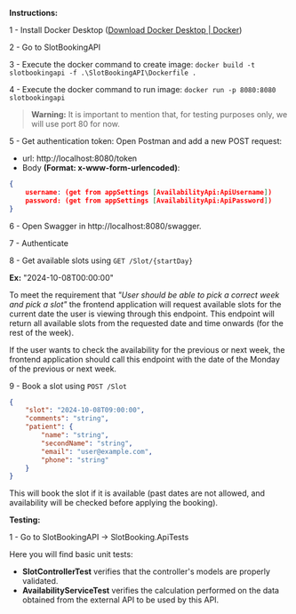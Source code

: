 **Instructions:**

1 - Install Docker Desktop ([Download Docker Desktop | Docker](https://www.docker.com/products/docker-desktop/))

2 - Go to SlotBookingAPI

3 - Execute the docker command to create image: `docker build -t slotbookingapi -f .\SlotBookingAPI\Dockerfile .`

4 - Execute the docker command to run image: `docker run -p 8080:8080 slotbookingapi`
   
> **Warning:** It is important to mention that, for testing purposes only, we will use port 80 for now.

5 - Get authentication token: Open Postman and add a new POST request:
- url: http://localhost:8080/token
- Body **(Format: x-www-form-urlencoded)**: 
```json
{
    username: (get from appSettings [AvailabilityApi:ApiUsername])
    password: (get from appSettings [AvailabilityApi:ApiPassword])
}
```


6 - Open Swagger in http://localhost:8080/swagger.

7 - Authenticate

8 - Get available slots using `GET /Slot/{startDay}`

**Ex:** "2024-10-08T00:00:00"

To meet the requirement that *"User should be able to pick a correct week and pick a slot"* the frontend application will request available slots for the current date the user is viewing through this endpoint. This endpoint will return all available slots from the requested date and time onwards (for the rest of the week).

If the user wants to check the availability for the previous or next week, the frontend application should call this endpoint with the date of the Monday of the previous or next week.

9 - Book a slot using `POST /Slot`
```json
{
    "slot": "2024-10-08T09:00:00",
    "comments": "string",
    "patient": {
        "name": "string",
        "secondName": "string",
        "email": "user@example.com",
        "phone": "string"
    }
}
```

This will book the slot if it is available (past dates are not allowed, and availability will be checked before applying the booking).

**Testing:**

1 - Go to SlotBookingAPI -> SlotBooking.ApiTests

Here you will find basic unit tests:
- **SlotControllerTest** verifies that the controller's models are properly validated.
- **AvailabilityServiceTest** verifies the calculation performed on the data obtained from the external API to be used by this API.